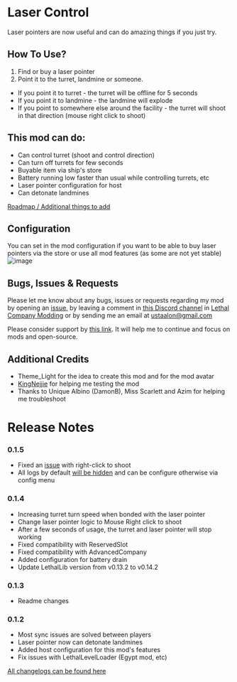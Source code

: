 # Laser Control
Laser pointers are now useful and can do amazing things if you just try.

## How To Use?
1. Find or buy a laser pointer
2. Point it to the turret, landmine or someone.

- If you point it to turret - the turret will be offline for 5 seconds
- If you point it to landmine - the landmine will explode
- If you point to somewhere else around the facility - the turret will shoot in that direction (mouse right click to shoot)

## This mod can do:
- Can control turret (shoot and control direction)
- Can turn off turrets for few seconds
- Buyable item via ship's store
- Battery running low faster than usual while controlling turrets, etc
- Laser pointer configuration for host
- Can detonate landmines

[Roadmap / Additional things to add](https://github.com/ustaalon/LethalCompany.LaserControl/issues/3)

## Configuration
You can set in the mod configuration if you want to be able to buy laser pointers via the store or use all mod features (as some are not yet stable)
![image](https://github.com/ustaalon/LethalCompany.LaserControl/assets/19238320/043d5e9b-becf-4b39-abb7-90f75d1c5424)

## Bugs, Issues & Requests
Please let me know about any bugs, issues or requests regarding my mod by opening an [issue](https://github.com/ustaalon/LethalCompany.LaserControl/issues), by leaving a comment in [this Discord channel](https://discord.com/channels/1168655651455639582/1201246788389187594) in [Lethal Company Modding](https://discord.gg/gtQyE4SV) or by sending me an email at ustaalon@gmail.com

Please consider support by [this link](https://ko-fi.com/ustaalon). It will help me to continue and focus on mods and open-source.

## Additional Credits
- Theme_Light for the idea to create this mod and for the mod avatar
- [KingNejjie](https://www.youtube.com/@KingNejjie) for helping me testing the mod
- Thanks to Unique Albino (DamonB), Miss Scarlett and Azim for helping me troubleshoot

# Release Notes
### 0.1.5
- Fixed an [issue](https://github.com/ustaalon/LethalCompany.LaserControl/issues/6) with right-click to shoot
- All logs by default [will be hidden](https://github.com/ustaalon/LethalCompany.LaserControl/issues/7) and can be configure otherwise via config menu

### 0.1.4
- Increasing turret turn speed when bonded with the laser pointer
- Change laser pointer logic to Mouse Right click to shoot
- After a few seconds of usage, the turret and laser pointer will stop working
- Fixed compatibility with ReservedSlot
- Fixed compatibility with AdvancedCompany
- Added configuration for battery drain
- Update LethalLib version from v0.13.2 to v0.14.2

### 0.1.3
- Readme changes

### 0.1.2
- Most sync issues are solved between players
- Laser pointer now can detonate landmines
- Added host configuration for this mod's features
- Fix issues with LethalLevelLoader (Egypt mod, etc)

[All changelogs can be found here](https://github.com/ustaalon/LethalCompany.LaserControl/blob/rc/CHANGELOG.md)

